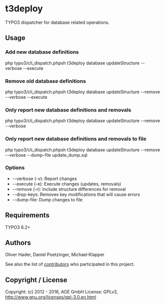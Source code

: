# t3deploy

TYPO3 dispatcher for database related operations.

## Usage

### Add new database definitions

php typo3/cli_dispatch.phpsh t3deploy database updateStructure --verbose --execute

### Remove old database definitions

php typo3/cli_dispatch.phpsh t3deploy database updateStructure --remove --verbose --execute

### Only report new database definitions and removals

php typo3/cli_dispatch.phpsh t3deploy database updateStructure --remove --verbose

### Only report new database definitions and removals to file

php typo3/cli_dispatch.phpsh t3deploy database updateStructure --remove --verbose --dump-file update_dump.sql

### Options
* --verbose (-v): Report changes
* --execute (-e): Execute changes (updates, removals)
* --remove (-r): Include structure differences for removal
* --drop-keys: Removes key modifications that will cause errors
* --dump-file: Dump changes to file

## Requirements

TYPO3 6.2+

## Authors

Oliver Hader, Daniel Poetzinger, Michael Klapper

See also the list of [contributors](https://github.com/AOEpeople/t3deploy/contributors) who participated in this project.

## Copyright / License

Copyright: (c) 2012 - 2016, AOE GmbH
License: GPLv3, <http://www.gnu.org/licenses/gpl-3.0.en.html>